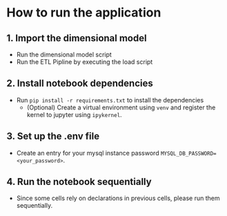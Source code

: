 # How to run the application

## 1. Import the dimensional model
- Run the dimensional model script
- Run the ETL Pipline by executing the load script

## 2. Install notebook dependencies
- Run `pip install -r requirements.txt` to install the dependencies
    - (Optional) Create a virtual environment using `venv` and register the kernel to jupyter using `ipykernel`.

## 3. Set up the .env file
-  Create an entry for your mysql instance password `MYSQL_DB_PASSWORD=<your_password>`.

## 4. Run the notebook sequentially
- Since some cells rely on declarations in previous cells, please run them sequentially.
